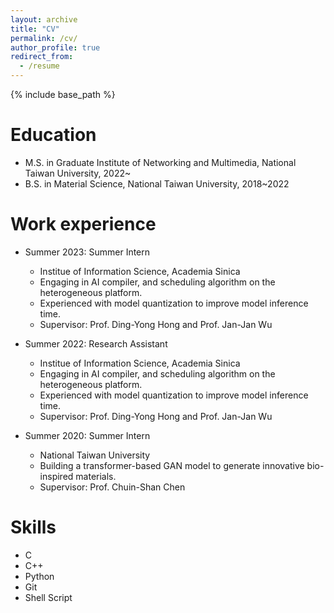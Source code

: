 ```yaml
---
layout: archive
title: "CV"
permalink: /cv/
author_profile: true
redirect_from:
  - /resume
---
```


{% include base_path %}

Education
======
* M.S. in Graduate Institute of Networking and Multimedia, National Taiwan University, 2022~
* B.S. in Material Science, National Taiwan University, 2018~2022

Work experience
======
* Summer 2023: Summer Intern
  * Institue of Information Science, Academia Sinica
  * Engaging in AI compiler, and scheduling algorithm on the heterogeneous platform.
  * Experienced with model quantization to improve model inference time.
  * Supervisor: Prof. Ding-Yong Hong and Prof. Jan-Jan Wu

* Summer 2022: Research Assistant
  * Institue of Information Science, Academia Sinica
  * Engaging in AI compiler, and scheduling algorithm on the heterogeneous platform.
  * Experienced with model quantization to improve model inference time.
  * Supervisor: Prof. Ding-Yong Hong and Prof. Jan-Jan Wu

* Summer 2020: Summer Intern
  * National Taiwan University
  * Building a transformer-based GAN model to generate innovative bio-inspired materials.
  * Supervisor: Prof. Chuin-Shan Chen
  
Skills
======
* C
* C++
* Python
* Git
* Shell Script
